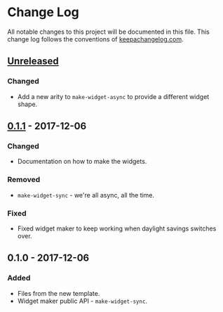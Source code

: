 # Change Log
All notable changes to this project will be documented in this file. This change log follows the conventions of [keepachangelog.com](http://keepachangelog.com/).

## [Unreleased]
### Changed
- Add a new arity to `make-widget-async` to provide a different widget shape.

## [0.1.1] - 2017-12-06
### Changed
- Documentation on how to make the widgets.

### Removed
- `make-widget-sync` - we're all async, all the time.

### Fixed
- Fixed widget maker to keep working when daylight savings switches over.

## 0.1.0 - 2017-12-06
### Added
- Files from the new template.
- Widget maker public API - `make-widget-sync`.

[Unreleased]: https://github.com/your-name/format/compare/0.1.1...HEAD
[0.1.1]: https://github.com/your-name/format/compare/0.1.0...0.1.1
